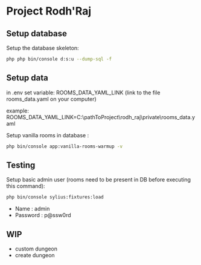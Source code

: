 # Project Rodh'Raj

## Setup database

Setup the database skeleton:

```bash
php php bin/console d:s:u --dump-sql -f
```

## Setup data
in .env set variable: ROOMS_DATA_YAML_LINK (link to the file rooms_data.yaml on your computer)

example: ROOMS_DATA_YAML_LINK=C:\pathToProject\rodh_raj\private\rooms_data.yaml


Setup vanilla rooms in database :

```bash
php bin/console app:vanilla-rooms-warmup -v
```

## Testing

Setup basic admin user (rooms need to be present in DB before executing this command):

```bash
php bin/console sylius:fixtures:load
```

- Name : admin
- Password : p@ssw0rd

## WIP

- custom dungeon
- create dungeon
